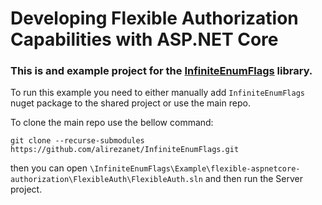 # Developing Flexible Authorization Capabilities with ASP.NET Core

### This is and example project for the [InfiniteEnumFlags](https://github.com/alirezanet/InfiniteEnumFlags) library. 

To run this example you need to either manually add `InfiniteEnumFlags` nuget package to the shared project or use the main repo. 

To clone the main repo use the bellow command:
```
git clone --recurse-submodules https://github.com/alirezanet/InfiniteEnumFlags.git
```
then you can open `\InfiniteEnumFlags\Example\flexible-aspnetcore-authorization\FlexibleAuth\FlexibleAuth.sln` and then run the Server project.
